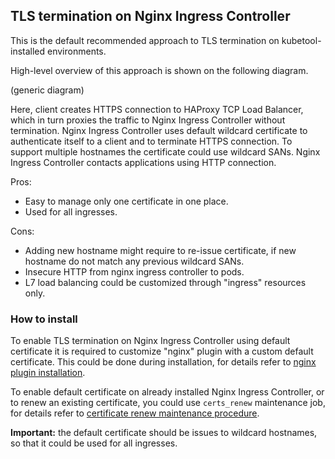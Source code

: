 ## TLS termination on Nginx Ingress Controller

This is the default recommended approach to TLS termination on kubetool-installed environments.

High-level overview of this approach is shown on the following diagram.

(generic diagram)

Here, client creates HTTPS connection to HAProxy TCP Load Balancer, which in turn proxies the traffic to Nginx Ingress Controller without termination.
Nginx Ingress Controller uses default wildcard certificate to authenticate itself to a client and to terminate HTTPS connection.
To support multiple hostnames the certificate could use wildcard SANs.
Nginx Ingress Controller contacts applications using HTTP connection.

Pros:
+ Easy to manage only one certificate in one place.
+ Used for all ingresses.

Cons:
- Adding new hostname might require to re-issue certificate, if new hostname do not match any previous wildcard SANs.
- Insecure HTTP from nginx ingress controller to pods.
- L7 load balancing could be customized through "ingress" resources only.

### How to install

To enable TLS termination on Nginx Ingress Controller using default certificate it is required to customize "nginx" plugin with a custom default certificate.
This could be done during installation, for details refer to [nginx plugin installation](/documentation/Installation.md#nginx-ingress-controller).

To enable default certificate on already installed Nginx Ingress Controller, or to renew an existing certificate, 
you could use `certs_renew` maintenance job, for details refer to [certificate renew maintenance procedure](/documentation/Maintenance.md#configuring-certificate-renew-procedure-for-nginx-ingress-controller).


**Important:** the default certificate should be issues to wildcard hostnames, so that it could be used for all ingresses.